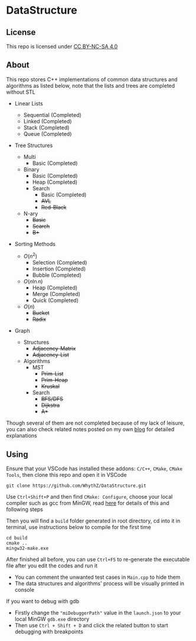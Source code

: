 # DataStructure

## License
This repo is licensed under [CC BY-NC-SA 4.0](https://creativecommons.org/licenses/by-nc-sa/4.0/deed.zh-hans)

## About
This repo stores C++ implementations of common data structures and algorithms as listed below, note that the lists and trees are completed without STL

- Linear Lists
    - Sequential (Completed)
    - Linked (Completed)
    - Stack (Completed)
    - Queue (Completed)

- Tree Structures
    - Multi
        - Basic (Completed)
    - Binary
        - Basic (Completed)
        - Heap (Completed)
        - Search
            - Basic (Completed)
            - ~~AVL~~
            - ~~Red-Black~~
    - N-ary
        - ~~Basic~~
        - ~~Search~~
        - ~~B+~~

- Sorting Methods
    - $O(n^2)$
        - Selection (Completed)
        - Insertion (Completed)
        - Bubble (Completed)
    - $O(n\ln{n})$
        - Heap (Completed)
        - Merge (Completed)
        - Quick (Completed)
    - $O(n)$
        - ~~Bucket~~
        - ~~Radix~~

- Graph
    - Structures
        - ~~Adjacency-Matrix~~
        - ~~Adjacency-List~~
    - Algorithms
        - MST
            - ~~Prim-List~~
            - ~~Prim-Heap~~
            - ~~Kruskal~~
        - Search
            - ~~BFS/DFS~~ 
            - ~~Dijkstra~~
            - ~~A*~~

Though several of them are not completed because of my lack of leisure, you can also check related notes posted on my own [blog](https://whythz.github.io/) for detailed explanations

## Using

Ensure that your VSCode has installed these addons: `C/C++`, `CMake`, `CMake Tools`, then clone this repo and open it in VSCode
```
git clone https://github.com/WhythZ/DataStructure.git
```

Use `Ctrl+Shift+P` and then find `CMake: Configure`, choose your local compiler such as gcc from MinGW, read [here](https://whythz.github.io/posts/VSCode%E4%B8%AD%E7%9A%84CMake%E7%BC%96%E8%AF%91%E4%B8%8E%E8%B0%83%E8%AF%95%E7%9A%84%E5%9F%BA%E6%9C%AC%E9%85%8D%E7%BD%AE/) for details of this and following steps

Then you will find a `build` folder generated in root directory, cd into it in terminal, use instructions below to compile for the first time
```
cd build
cmake ..
mingw32-make.exe
```

After finished all before, you can use `Ctrl+F5` to re-generate the executable file after you edit the codes and run it
- You can comment the unwanted test cases in `Main.cpp` to hide them
- The data structures and algorithms' process will be visually printed in console

If you want to debug with gdb
- Firstly change the `"miDebuggerPath"` value in the `launch.json` to your local MinGW `gdb.exe` directory
- Then use `Ctrl + Shift + D` and click the related button to start debugging with breakpoints